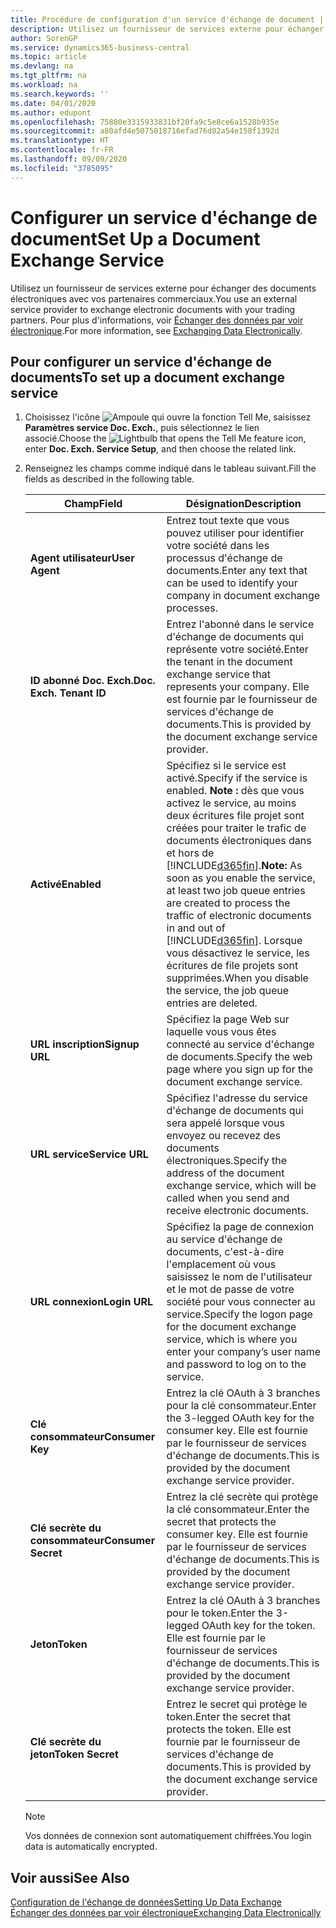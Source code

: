 ```yaml
---
title: Procédure de configuration d'un service d'échange de document | Microsoft Docs
description: Utilisez un fournisseur de services externe pour échanger des documents électroniques avec vos partenaires commerciaux.
author: SorenGP
ms.service: dynamics365-business-central
ms.topic: article
ms.devlang: na
ms.tgt_pltfrm: na
ms.workload: na
ms.search.keywords: ''
ms.date: 04/01/2020
ms.author: edupont
ms.openlocfilehash: 75880e3315933831bf20fa9c5e8ce6a1528b935e
ms.sourcegitcommit: a80afd4e5075018716efad76d82a54e158f1392d
ms.translationtype: HT
ms.contentlocale: fr-FR
ms.lasthandoff: 09/09/2020
ms.locfileid: "3785095"
---
```

# <a name="set-up-a-document-exchange-service"></a><span data-ttu-id="dc94d-103">Configurer un service d'échange de document</span><span class="sxs-lookup"><span data-stu-id="dc94d-103">Set Up a Document Exchange Service</span></span>
<span data-ttu-id="dc94d-104">Utilisez un fournisseur de services externe pour échanger des documents électroniques avec vos partenaires commerciaux.</span><span class="sxs-lookup"><span data-stu-id="dc94d-104">You use an external service provider to exchange electronic documents with your trading partners.</span></span> <span data-ttu-id="dc94d-105">Pour plus d'informations, voir [Échanger des données par voir électronique](across-data-exchange.md).</span><span class="sxs-lookup"><span data-stu-id="dc94d-105">For more information, see [Exchanging Data Electronically](across-data-exchange.md).</span></span>  

## <a name="to-set-up-a-document-exchange-service"></a><span data-ttu-id="dc94d-106">Pour configurer un service d'échange de documents</span><span class="sxs-lookup"><span data-stu-id="dc94d-106">To set up a document exchange service</span></span>  
1. <span data-ttu-id="dc94d-107">Choisissez l'icône ![Ampoule qui ouvre la fonction Tell Me](media/ui-search/search_small.png "Dites-moi ce que vous voulez faire"), saisissez **Paramètres service Doc. Exch.**, puis sélectionnez le lien associé.</span><span class="sxs-lookup"><span data-stu-id="dc94d-107">Choose the ![Lightbulb that opens the Tell Me feature](media/ui-search/search_small.png "Tell me what you want to do") icon, enter **Doc. Exch. Service Setup**, and then choose the related link.</span></span>  
2. <span data-ttu-id="dc94d-108">Renseignez les champs comme indiqué dans le tableau suivant.</span><span class="sxs-lookup"><span data-stu-id="dc94d-108">Fill the fields as described in the following table.</span></span>  

    |<span data-ttu-id="dc94d-109">Champ</span><span class="sxs-lookup"><span data-stu-id="dc94d-109">Field</span></span>|<span data-ttu-id="dc94d-110">Désignation</span><span class="sxs-lookup"><span data-stu-id="dc94d-110">Description</span></span>|  
    |---------------------------------|---------------------------------------|  
    |<span data-ttu-id="dc94d-111">**Agent utilisateur**</span><span class="sxs-lookup"><span data-stu-id="dc94d-111">**User Agent**</span></span>|<span data-ttu-id="dc94d-112">Entrez tout texte que vous pouvez utiliser pour identifier votre société dans les processus d'échange de documents.</span><span class="sxs-lookup"><span data-stu-id="dc94d-112">Enter any text that can be used to identify your company in document exchange processes.</span></span>|  
    |<span data-ttu-id="dc94d-113">**ID abonné Doc. Exch.**</span><span class="sxs-lookup"><span data-stu-id="dc94d-113">**Doc. Exch. Tenant ID**</span></span>|<span data-ttu-id="dc94d-114">Entrez l'abonné dans le service d'échange de documents qui représente votre société.</span><span class="sxs-lookup"><span data-stu-id="dc94d-114">Enter the tenant in the document exchange service that represents your company.</span></span> <span data-ttu-id="dc94d-115">Elle est fournie par le fournisseur de services d'échange de documents.</span><span class="sxs-lookup"><span data-stu-id="dc94d-115">This is provided by the document exchange service provider.</span></span>|  
    |<span data-ttu-id="dc94d-116">**Activé**</span><span class="sxs-lookup"><span data-stu-id="dc94d-116">**Enabled**</span></span>|<span data-ttu-id="dc94d-117">Spécifiez si le service est activé.</span><span class="sxs-lookup"><span data-stu-id="dc94d-117">Specify if the service is enabled.</span></span> <span data-ttu-id="dc94d-118">**Note :** dès que vous activez le service, au moins deux écritures file projet sont créées pour traiter le trafic de documents électroniques dans et hors de [!INCLUDE[d365fin](includes/d365fin_md.md)].</span><span class="sxs-lookup"><span data-stu-id="dc94d-118">**Note:**  As soon as you enable the service, at least two job queue entries are created to process the traffic of electronic documents in and out of [!INCLUDE[d365fin](includes/d365fin_md.md)].</span></span> <span data-ttu-id="dc94d-119">Lorsque vous désactivez le service, les écritures de file projets sont supprimées.</span><span class="sxs-lookup"><span data-stu-id="dc94d-119">When you disable the service, the job queue entries are deleted.</span></span>|  
    |<span data-ttu-id="dc94d-120">**URL inscription**</span><span class="sxs-lookup"><span data-stu-id="dc94d-120">**Signup URL**</span></span>|<span data-ttu-id="dc94d-121">Spécifiez la page Web sur laquelle vous vous êtes connecté au service d'échange de documents.</span><span class="sxs-lookup"><span data-stu-id="dc94d-121">Specify the web page where you sign up for the document exchange service.</span></span>|  
    |<span data-ttu-id="dc94d-122">**URL service**</span><span class="sxs-lookup"><span data-stu-id="dc94d-122">**Service URL**</span></span>|<span data-ttu-id="dc94d-123">Spécifiez l'adresse du service d'échange de documents qui sera appelé lorsque vous envoyez ou recevez des documents électroniques.</span><span class="sxs-lookup"><span data-stu-id="dc94d-123">Specify the address of the document exchange service, which will be called when you send and receive electronic documents.</span></span>|  
    |<span data-ttu-id="dc94d-124">**URL connexion**</span><span class="sxs-lookup"><span data-stu-id="dc94d-124">**Login URL**</span></span>|<span data-ttu-id="dc94d-125">Spécifiez la page de connexion au service d'échange de documents, c'est-à-dire l'emplacement où vous saisissez le nom de l'utilisateur et le mot de passe de votre société pour vous connecter au service.</span><span class="sxs-lookup"><span data-stu-id="dc94d-125">Specify the logon page for the document exchange service, which is where you enter your company’s user name and password to log on to the service.</span></span>|  
    |<span data-ttu-id="dc94d-126">**Clé consommateur**</span><span class="sxs-lookup"><span data-stu-id="dc94d-126">**Consumer Key**</span></span>|<span data-ttu-id="dc94d-127">Entrez la clé OAuth à 3 branches pour la clé consommateur.</span><span class="sxs-lookup"><span data-stu-id="dc94d-127">Enter the 3-legged OAuth key for the consumer key.</span></span> <span data-ttu-id="dc94d-128">Elle est fournie par le fournisseur de services d'échange de documents.</span><span class="sxs-lookup"><span data-stu-id="dc94d-128">This is provided by the document exchange service provider.</span></span>|  
    |<span data-ttu-id="dc94d-129">**Clé secrète du consommateur**</span><span class="sxs-lookup"><span data-stu-id="dc94d-129">**Consumer Secret**</span></span>|<span data-ttu-id="dc94d-130">Entrez la clé secrète qui protège la clé consommateur.</span><span class="sxs-lookup"><span data-stu-id="dc94d-130">Enter the secret that protects the consumer key.</span></span> <span data-ttu-id="dc94d-131">Elle est fournie par le fournisseur de services d'échange de documents.</span><span class="sxs-lookup"><span data-stu-id="dc94d-131">This is provided by the document exchange service provider.</span></span>|  
    |<span data-ttu-id="dc94d-132">**Jeton**</span><span class="sxs-lookup"><span data-stu-id="dc94d-132">**Token**</span></span>|<span data-ttu-id="dc94d-133">Entrez la clé OAuth à 3 branches pour le token.</span><span class="sxs-lookup"><span data-stu-id="dc94d-133">Enter the 3-legged OAuth key for the token.</span></span> <span data-ttu-id="dc94d-134">Elle est fournie par le fournisseur de services d'échange de documents.</span><span class="sxs-lookup"><span data-stu-id="dc94d-134">This is provided by the document exchange service provider.</span></span>|  
    |<span data-ttu-id="dc94d-135">**Clé secrète du jeton**</span><span class="sxs-lookup"><span data-stu-id="dc94d-135">**Token Secret**</span></span>|<span data-ttu-id="dc94d-136">Entrez le secret qui protège le token.</span><span class="sxs-lookup"><span data-stu-id="dc94d-136">Enter the secret that protects the token.</span></span> <span data-ttu-id="dc94d-137">Elle est fournie par le fournisseur de services d'échange de documents.</span><span class="sxs-lookup"><span data-stu-id="dc94d-137">This is provided by the document exchange service provider.</span></span>|  

    > [!NOTE]  
    > <span data-ttu-id="dc94d-138">Vos données de connexion sont automatiquement chiffrées.</span><span class="sxs-lookup"><span data-stu-id="dc94d-138">You login data is automatically encrypted.</span></span>

## <a name="see-also"></a><span data-ttu-id="dc94d-139">Voir aussi</span><span class="sxs-lookup"><span data-stu-id="dc94d-139">See Also</span></span>  
[<span data-ttu-id="dc94d-140">Configuration de l'échange de données</span><span class="sxs-lookup"><span data-stu-id="dc94d-140">Setting Up Data Exchange</span></span>](across-set-up-data-exchange.md)  
[<span data-ttu-id="dc94d-141">Échanger des données par voir électronique</span><span class="sxs-lookup"><span data-stu-id="dc94d-141">Exchanging Data Electronically</span></span>](across-data-exchange.md)
